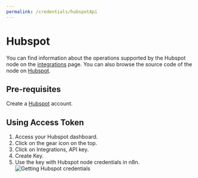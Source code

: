 ```yaml
---
permalink: /credentials/hubspotApi
---
```



# Hubspot
You can find information about the operations supported by the Hubspot node on the [integrations](https://n8n.io/integrations/n8n-nodes-base.hubspot) page. You can also browse the source code of the node on [Hubspot](https://github.com/n8n-io/n8n/tree/master/packages/nodes-base/nodes/Hubspot).

## Pre-requisites

Create a [Hubspot](https://www.hubspot.com/) account.

## Using Access Token

1. Access your Hubspot dashboard.
2. Click on the gear icon on the top.
3. Click on Integrations, API key.
1. Create Key.
2. Use the key with Hubspot node credentials in n8n.
![Getting Hubspot credentials](https://i.imgur.com/D8I8G7C.gif)



